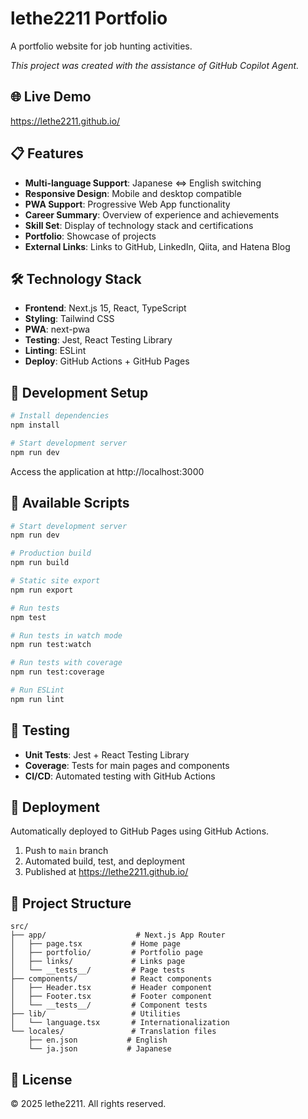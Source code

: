 # lethe2211 Portfolio

A portfolio website for job hunting activities.

*This project was created with the assistance of GitHub Copilot Agent.*

## 🌐 Live Demo

https://lethe2211.github.io/

## 📋 Features

- **Multi-language Support**: Japanese ⇔ English switching
- **Responsive Design**: Mobile and desktop compatible
- **PWA Support**: Progressive Web App functionality
- **Career Summary**: Overview of experience and achievements
- **Skill Set**: Display of technology stack and certifications
- **Portfolio**: Showcase of projects
- **External Links**: Links to GitHub, LinkedIn, Qiita, and Hatena Blog

## 🛠 Technology Stack

- **Frontend**: Next.js 15, React, TypeScript
- **Styling**: Tailwind CSS
- **PWA**: next-pwa
- **Testing**: Jest, React Testing Library
- **Linting**: ESLint
- **Deploy**: GitHub Actions + GitHub Pages

## 🚀 Development Setup

```bash
# Install dependencies
npm install

# Start development server
npm run dev
```

Access the application at http://localhost:3000

## 📝 Available Scripts

```bash
# Start development server
npm run dev

# Production build
npm run build

# Static site export
npm run export

# Run tests
npm test

# Run tests in watch mode
npm run test:watch

# Run tests with coverage
npm run test:coverage

# Run ESLint
npm run lint
```

## 🧪 Testing

- **Unit Tests**: Jest + React Testing Library
- **Coverage**: Tests for main pages and components
- **CI/CD**: Automated testing with GitHub Actions

## 🚀 Deployment

Automatically deployed to GitHub Pages using GitHub Actions.

1. Push to `main` branch
2. Automated build, test, and deployment
3. Published at https://lethe2211.github.io/

## 📁 Project Structure

```
src/
├── app/                    # Next.js App Router
│   ├── page.tsx           # Home page
│   ├── portfolio/         # Portfolio page
│   ├── links/             # Links page
│   └── __tests__/         # Page tests
├── components/            # React components
│   ├── Header.tsx         # Header component
│   ├── Footer.tsx         # Footer component
│   └── __tests__/         # Component tests
├── lib/                   # Utilities
│   └── language.tsx       # Internationalization
└── locales/               # Translation files
    ├── en.json           # English
    └── ja.json           # Japanese
```

## 📄 License

© 2025 lethe2211. All rights reserved.
